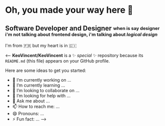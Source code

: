# Oh, you made your way here &#x1F440;

## Software Developer and Designer <sub><sup>when is say designer i'm not talking about frontend design, i'm talking about <i>logical design</sup></sub></i>

I'm from 🇫🇷 but my heart is in 🇨🇮


<--
**KeoVincent/KeoVincent** is a ✨ _special_ ✨ repository because its `README.md` (this file) appears on your GitHub profile.

Here are some ideas to get you started:

- 🔭 I’m currently working on ...
- 🌱 I’m currently learning ...
- 👯 I’m looking to collaborate on ...
- 🤔 I’m looking for help with ...
- 💬 Ask me about ...
- 📫 How to reach me: ...
- 😄 Pronouns: ...
- ⚡ Fun fact: ...
-->
